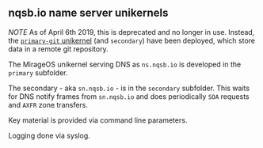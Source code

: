 ## nqsb.io name server unikernels

*NOTE* As of April 6th 2019, this is deprecated and no longer in use. Instead,
the [`primary-git` unikernel](https://github.com/roburio/unikernels)
(and `secondary`) have been deployed, which store data in a remote git
repository.

The MirageOS unikernel serving DNS as `ns.nqsb.io` is developed in the `primary`
subfolder.

The secondary - aka `sn.nqsb.io` - is in the `secondary` subfolder. This waits
for DNS notify frames from `sn.nqsb.io` and does periodically `SOA` requests
and `AXFR` zone transfers.

Key material is provided via command line parameters.

Logging done via syslog.

